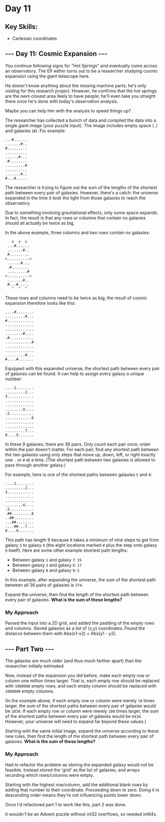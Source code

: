 # Day 11
## Key Skills: 

- Cartesian coordinates

## --- Day 11: Cosmic Expansion ---

You continue following signs for "Hot Springs" and eventually come across an observatory. 
The Elf within turns out to be a researcher studying cosmic expansion using the giant telescope here.

He doesn't know anything about the missing machine parts; he's only visiting for this research project. 
However, he confirms that the hot springs are the next-closest area likely to have people; he'll even take you straight there once he's done with today's observation analysis.

Maybe you can help him with the analysis to speed things up?

The researcher has collected a bunch of data and compiled the data into a single giant image (your puzzle input). 
The image includes empty space (```.```) and galaxies (```#```). For example:
```
...#......
.......#..
#.........
..........
......#...
.#........
.........#
..........
.......#..
#...#.....
```
The researcher is trying to figure out the sum of the lengths of the shortest path between every pair of galaxies. However, there's a catch: the universe expanded in the time it took the light from those galaxies to reach the observatory.

Due to something involving gravitational effects, only some space expands. In fact, the result is that any rows or columns that contain no galaxies should all actually be twice as big.

In the above example, three columns and two rows contain no galaxies:
```
   v  v  v
 ...#......
 .......#..
 #.........
>..........<
 ......#...
 .#........
 .........#
>..........<
 .......#..
 #...#.....
   ^  ^  ^
```
These rows and columns need to be twice as big; the result of cosmic expansion therefore looks like this:
```
....#........
.........#...
#............
.............
.............
........#....
.#...........
............#
.............
.............
.........#...
#....#.......
```
Equipped with this expanded universe, the shortest path between every pair of galaxies can be found. 
It can help to assign every galaxy a unique number:
```
....1........
.........2...
3............
.............
.............
........4....
.5...........
............6
.............
.............
.........7...
8....9.......
```
In these 9 galaxies, there are 36 pairs. Only count each pair once; order within the pair doesn't matter. 
For each pair, find any shortest path between the two galaxies using only steps that move up, down, left, or right exactly one ```.``` or ```#``` at a time. 
(The shortest path between two galaxies is allowed to pass through another galaxy.)

For example, here is one of the shortest paths between galaxies ```5``` and ```9```:
```
....1........
.........2...
3............
.............
.............
........4....
.5...........
.##.........6
..##.........
...##........
....##...7...
8....9.......
```
This path has length 9 because it takes a minimum of nine steps to get from galaxy ```5``` to galaxy ```9``` (the eight locations marked ```#``` plus the step onto galaxy ```9``` itself). 
Here are some other example shortest path lengths:

- Between galaxy ```1``` and galaxy ```7```: ```15```
- Between galaxy ```3``` and galaxy ```6```: ```17```
- Between galaxy ```8``` and galaxy ```9```: ```5```

In this example, after expanding the universe, the sum of the shortest path between all 36 pairs of galaxies is ```374```.

Expand the universe, then find the length of the shortest path between every pair of galaxies. 
**What is the sum of these lengths?**

### My Approach
Parsed the input into a 2D grid, and added the padding of the empty rows and columns. 
Stored galaxies as a list of (x,y) coordinates. Found the distance between them with Abs(x1-x2) + Abs(y1 - y2).

## --- Part Two ---

The galaxies are much older (and thus much farther apart) than the researcher initially estimated.

Now, instead of the expansion you did before, make each empty row or column one million times larger. That is, each empty row should be replaced with ```1000000``` empty rows, and each empty column should be replaced with ```1000000``` empty columns.

(In the example above, if each empty row or column were merely ```10``` times larger, the sum of the shortest paths between every pair of galaxies would be ```1030```. 
If each empty row or column were merely ```100``` times larger, the sum of the shortest paths between every pair of galaxies would be ```8410```. However, your universe will need to expand far beyond these values.)

Starting with the same initial image, expand the universe according to these new rules, then find the length of the shortest path between every pair of galaxies. **What is the sum of these lengths?**

### My Approach
Had to refactor the problem as storing the expanded galaxy would not be feasible.
Instead stored the 'grid' as the list of galaxies, and arrays recording which rows/columns were empty.

Starting with the highest row/column, add the additional blank rows by adding that number to their coordinate.
Proceeding down to zero. 
Doing it in descending order means they're not influencing points lower down.

Once I'd refactored part 1 to work like this, part 2 was done.

It wouldn't be an Advent puzzle without int32 overflows, so needed int64s.
